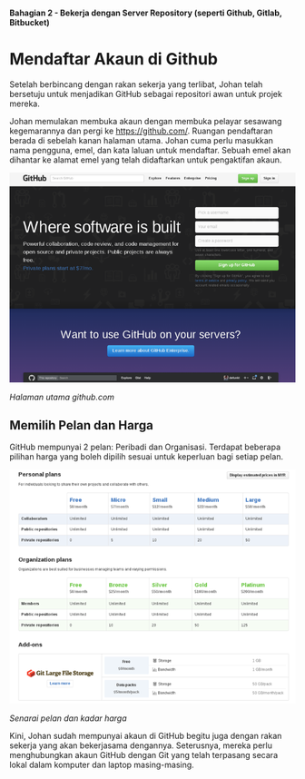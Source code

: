 #### Bahagian 2 - Bekerja dengan Server Repository (seperti Github, Gitlab, Bitbucket)

# Mendaftar Akaun di Github

Setelah berbincang dengan rakan sekerja yang terlibat, Johan telah bersetuju untuk menjadikan GitHub sebagai repositori awan untuk projek mereka. 

Johan memulakan membuka akaun dengan membuka pelayar sesawang kegemarannya dan pergi ke https://github.com/. Ruangan pendaftaran berada di sebelah kanan halaman utama. Johan cuma perlu masukkan nama pengguna, emel, dan kata laluan untuk mendaftar. Sebuah emel akan dihantar  ke alamat emel yang telah didaftarkan untuk pengaktifan akaun.

![Halaman Utama github.com](images/buku-git-github-frontpage.png)

*Halaman utama github.com*

## Memilih Pelan dan Harga

GitHub mempunyai 2 pelan: Peribadi dan Organisasi. Terdapat beberapa pilihan harga yang boleh dipilih sesuai untuk keperluan bagi setiap pelan.

![Pelan dan harga](images/buku-git-pelan-harga-github.png)

*Senarai pelan dan kadar harga*

Kini, Johan sudah mempunyai akaun di GitHub begitu juga dengan rakan sekerja yang akan bekerjasama dengannya. Seterusnya, mereka perlu menghubungkan akaun GitHub dengan Git yang telah terpasang secara lokal dalam komputer dan laptop masing-masing.
